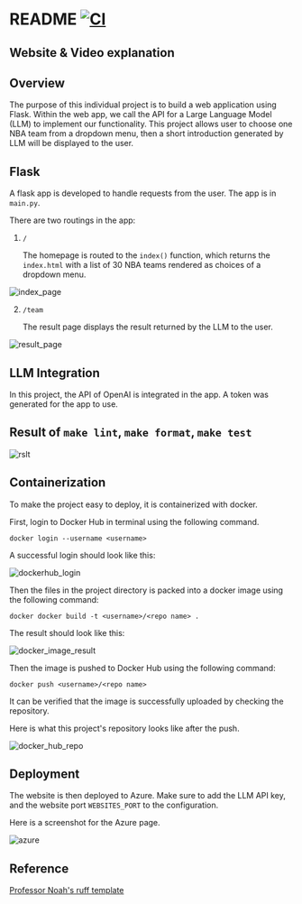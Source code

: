 # README [![CI](https://github.com/nogibjj/Individual_Proj_4_Gavin_Li/actions/workflows/cicd.yml/badge.svg)](https://github.com/nogibjj/Individual_Proj_4_Gavin_Li/actions/workflows/cicd.yml)


## Website & Video explanation


## Overview

The purpose of this individual project is to build a web application using Flask. Within the web app, we call the API for a Large Language Model (LLM) to implement our functionality. This project allows user to choose one NBA team from a dropdown menu, then a short introduction generated by LLM will be displayed to the user.

## Flask

A flask app is developed to handle requests from the user. The app is in `main.py`.

There are two routings in the app: 

1. `/`

    The homepage is routed to the `index()` function, which returns the `index.html` with a list of 30 NBA teams rendered as choices of a dropdown menu.

![index_page](./resources/index.png)

2. `/team`
    
    The result page displays the result returned by the LLM to the user.

![result_page](./resources/rslt_page.png)

## LLM Integration

In this project, the API of OpenAI is integrated in the app. A token was generated for the app to use.

## Result of `make lint`, `make format`, `make test`

![rslt](./resources/rslt.png)

## Containerization

To make the project easy to deploy, it is containerized with docker.

First, login to Docker Hub in terminal using the following command.

`docker login --username <username>`

A successful login should look like this:

![dockerhub_login](./resources/docker_login.png)

Then the files in the project directory is packed into a docker image using the following command:

`docker docker build -t <username>/<repo name> .`

The result should look like this:

![docker_image_result](./resources/docker_img_rslt.png)

Then the image is pushed to Docker Hub using the following command:

`docker push <username>/<repo name>`

It can be verified that the image is successfully uploaded by checking the repository.

Here is what this project's repository looks like after the push.

![docker_hub_repo](./resources/dockehub.png)

## Deployment

The website is then deployed to Azure. Make sure to add the LLM API key, and the website port `WEBSITES_PORT` to the configuration.

Here is a screenshot for the Azure page.

![azure](./resources/nbateamsintro.png)

## Reference
[Professor Noah's ruff template](https://github.com/nogibjj/python-ruff-template)







